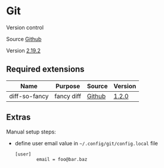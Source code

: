 # Git

Version control

Source [Github](https://github.com/git/git)

Version [2.19.2](https://github.com/git/git/releases/tag/v2.19.2)

## Required extensions

| Name                | Purpose                | Source                                                     | Version                                                                       |
|---------------------|------------------------|------------------------------------------------------------|-------------------------------------------------------------------------------|
| diff-so-fancy       | fancy diff             | [Github](https://github.com/so-fancy/diff-so-fancy)        | [1.2.0](https://github.com/so-fancy/diff-so-fancy/releases/tag/v1.2.0)        |

## Extras

Manual setup steps:
- define user email value in `~/.config/git/config.local` file
  ```
  [user]
          email = foo@bar.baz
  ```
